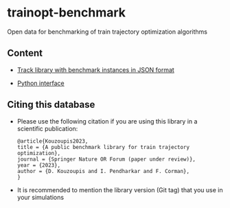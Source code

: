 # trainopt-benchmark
Open data for benchmarking of train trajectory optimization algorithms

## Content

- [Track library with benchmark instances in JSON format](tracks/README.md)

- [Python interface](interfaces/python/README.md)

## Citing this database

- Please use the following citation if you are using this library in a scientific publication:

    ```
    @article{Kouzoupis2023,
    title = {A public benchmark library for train trajectory optimization},
    journal = {Springer Nature OR Forum (paper under review)},
    year = {2023},
    author = {D. Kouzoupis and I. Pendharkar and F. Corman},
    }
    ```

- It is recommended to mention the library version (Git tag) that you use in your simulations 